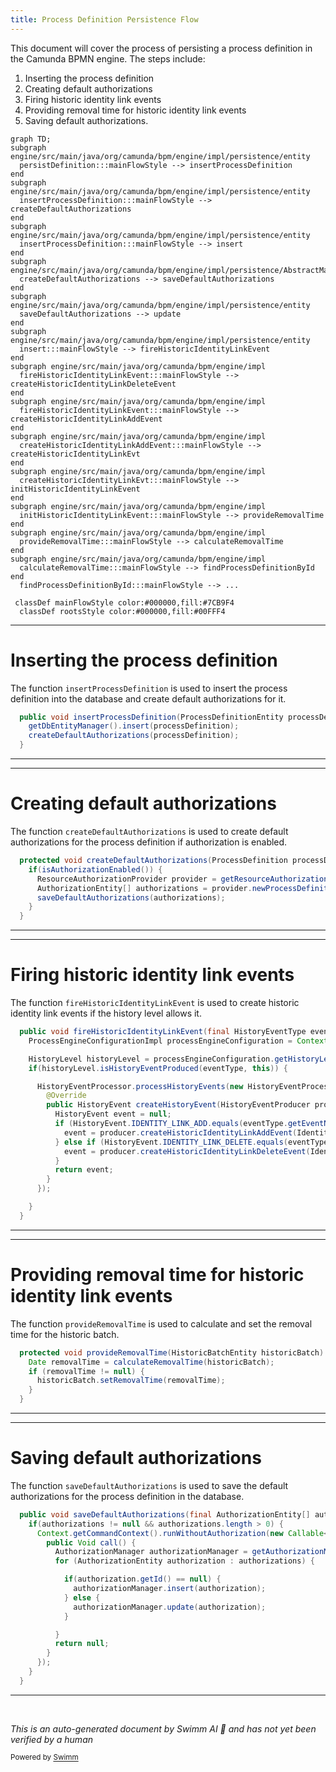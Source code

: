 ```yaml
---
title: Process Definition Persistence Flow
---
```

This document will cover the process of persisting a process definition in the Camunda BPMN engine. The steps include:

1. Inserting the process definition
2. Creating default authorizations
3. Firing historic identity link events
4. Providing removal time for historic identity link events
5. Saving default authorizations.

```mermaid
graph TD;
subgraph engine/src/main/java/org/camunda/bpm/engine/impl/persistence/entity
  persistDefinition:::mainFlowStyle --> insertProcessDefinition
end
subgraph engine/src/main/java/org/camunda/bpm/engine/impl/persistence/entity
  insertProcessDefinition:::mainFlowStyle --> createDefaultAuthorizations
end
subgraph engine/src/main/java/org/camunda/bpm/engine/impl/persistence/entity
  insertProcessDefinition:::mainFlowStyle --> insert
end
subgraph engine/src/main/java/org/camunda/bpm/engine/impl/persistence/AbstractManager.java
  createDefaultAuthorizations --> saveDefaultAuthorizations
end
subgraph engine/src/main/java/org/camunda/bpm/engine/impl/persistence/entity
  saveDefaultAuthorizations --> update
end
subgraph engine/src/main/java/org/camunda/bpm/engine/impl/persistence/entity
  insert:::mainFlowStyle --> fireHistoricIdentityLinkEvent
end
subgraph engine/src/main/java/org/camunda/bpm/engine/impl
  fireHistoricIdentityLinkEvent:::mainFlowStyle --> createHistoricIdentityLinkDeleteEvent
end
subgraph engine/src/main/java/org/camunda/bpm/engine/impl
  fireHistoricIdentityLinkEvent:::mainFlowStyle --> createHistoricIdentityLinkAddEvent
end
subgraph engine/src/main/java/org/camunda/bpm/engine/impl
  createHistoricIdentityLinkAddEvent:::mainFlowStyle --> createHistoricIdentityLinkEvt
end
subgraph engine/src/main/java/org/camunda/bpm/engine/impl
  createHistoricIdentityLinkEvt:::mainFlowStyle --> initHistoricIdentityLinkEvent
end
subgraph engine/src/main/java/org/camunda/bpm/engine/impl
  initHistoricIdentityLinkEvent:::mainFlowStyle --> provideRemovalTime
end
subgraph engine/src/main/java/org/camunda/bpm/engine/impl
  provideRemovalTime:::mainFlowStyle --> calculateRemovalTime
end
subgraph engine/src/main/java/org/camunda/bpm/engine/impl
  calculateRemovalTime:::mainFlowStyle --> findProcessDefinitionById
end
  findProcessDefinitionById:::mainFlowStyle --> ...

 classDef mainFlowStyle color:#000000,fill:#7CB9F4
  classDef rootsStyle color:#000000,fill:#00FFF4
```

<SwmSnippet path="/engine/src/main/java/org/camunda/bpm/engine/impl/persistence/entity/ProcessDefinitionManager.java" line="54">

---

# Inserting the process definition

The function `insertProcessDefinition` is used to insert the process definition into the database and create default authorizations for it.

```java
  public void insertProcessDefinition(ProcessDefinitionEntity processDefinition) {
    getDbEntityManager().insert(processDefinition);
    createDefaultAuthorizations(processDefinition);
  }
```

---

</SwmSnippet>

<SwmSnippet path="/engine/src/main/java/org/camunda/bpm/engine/impl/persistence/entity/ProcessDefinitionManager.java" line="385">

---

# Creating default authorizations

The function `createDefaultAuthorizations` is used to create default authorizations for the process definition if authorization is enabled.

```java
  protected void createDefaultAuthorizations(ProcessDefinition processDefinition) {
    if(isAuthorizationEnabled()) {
      ResourceAuthorizationProvider provider = getResourceAuthorizationProvider();
      AuthorizationEntity[] authorizations = provider.newProcessDefinition(processDefinition);
      saveDefaultAuthorizations(authorizations);
    }
  }
```

---

</SwmSnippet>

<SwmSnippet path="/engine/src/main/java/org/camunda/bpm/engine/impl/persistence/entity/IdentityLinkEntity.java" line="204">

---

# Firing historic identity link events

The function `fireHistoricIdentityLinkEvent` is used to create historic identity link events if the history level allows it.

```java
  public void fireHistoricIdentityLinkEvent(final HistoryEventType eventType) {
    ProcessEngineConfigurationImpl processEngineConfiguration = Context.getProcessEngineConfiguration();

    HistoryLevel historyLevel = processEngineConfiguration.getHistoryLevel();
    if(historyLevel.isHistoryEventProduced(eventType, this)) {

      HistoryEventProcessor.processHistoryEvents(new HistoryEventProcessor.HistoryEventCreator() {
        @Override
        public HistoryEvent createHistoryEvent(HistoryEventProducer producer) {
          HistoryEvent event = null;
          if (HistoryEvent.IDENTITY_LINK_ADD.equals(eventType.getEventName())) {
            event = producer.createHistoricIdentityLinkAddEvent(IdentityLinkEntity.this);
          } else if (HistoryEvent.IDENTITY_LINK_DELETE.equals(eventType.getEventName())) {
            event = producer.createHistoricIdentityLinkDeleteEvent(IdentityLinkEntity.this);
          }
          return event;
        }
      });

    }
  }
```

---

</SwmSnippet>

<SwmSnippet path="/engine/src/main/java/org/camunda/bpm/engine/impl/history/producer/DefaultHistoryEventProducer.java" line="1300">

---

# Providing removal time for historic identity link events

The function `provideRemovalTime` is used to calculate and set the removal time for the historic batch.

```java
  protected void provideRemovalTime(HistoricBatchEntity historicBatch) {
    Date removalTime = calculateRemovalTime(historicBatch);
    if (removalTime != null) {
      historicBatch.setRemovalTime(removalTime);
    }
  }
```

---

</SwmSnippet>

<SwmSnippet path="/engine/src/main/java/org/camunda/bpm/engine/impl/persistence/AbstractManager.java" line="295">

---

# Saving default authorizations

The function `saveDefaultAuthorizations` is used to save the default authorizations for the process definition in the database.

```java
  public void saveDefaultAuthorizations(final AuthorizationEntity[] authorizations) {
    if(authorizations != null && authorizations.length > 0) {
      Context.getCommandContext().runWithoutAuthorization(new Callable<Void>() {
        public Void call() {
          AuthorizationManager authorizationManager = getAuthorizationManager();
          for (AuthorizationEntity authorization : authorizations) {

            if(authorization.getId() == null) {
              authorizationManager.insert(authorization);
            } else {
              authorizationManager.update(authorization);
            }

          }
          return null;
        }
      });
    }
  }
```

---

</SwmSnippet>

&nbsp;

*This is an auto-generated document by Swimm AI 🌊 and has not yet been verified by a human*

<SwmMeta version="3.0.0" repo-id="Z2l0aHViJTNBJTNBQ2l0aS1jYW11bmRhJTNBJTNBZ2lsYWRuYXZvdA==" repo-name="Citi-camunda" doc-type="flows"><sup>Powered by [Swimm](/)</sup></SwmMeta>
